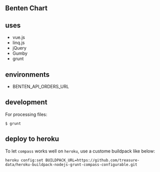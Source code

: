 Benten Chart
---

## uses

* vue.js
* linq.js
* jQuery
* Gumby
* grunt

## environments

* BENTEN_API_ORDERS_URL

## development

For processing files:

~~~
$ grunt
~~~

## deploy to heroku

To let `compass` works well on `heroku`, use a custome buildpack like below:

~~~
heroku config:set BUILDPACK_URL=https://github.com/treasure-data/heroku-buildpack-nodejs-grunt-compass-configurable.git
~~~
